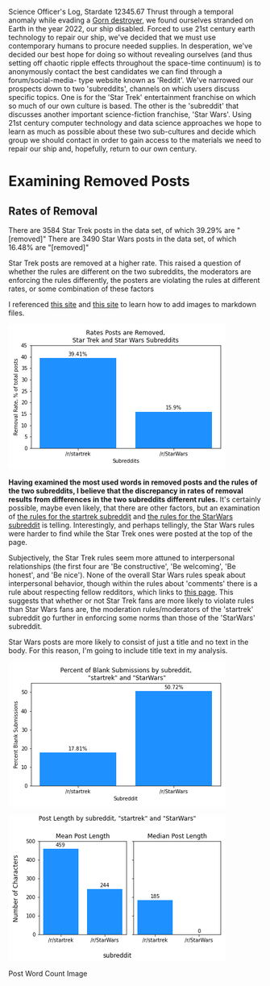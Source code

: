 Science Officer's Log, Stardate 12345.67
Thrust through a temporal anomaly while evading a [Gorn destroyer](https://memory-alpha.fandom.com/wiki/Gorn_destroyer), we found ourselves stranded on Earth in the year 2022, our ship disabled. Forced to use 21st century earth technology to repair our ship, we've decided that we must use contemporary humans to procure needed supplies. In desperation, we've decided our best hope for doing so without revealing ourselves (and thus setting off chaotic ripple effects throughout the space-time continuum) is to anonymously contact the best candidates we can find through a forum/social-media- type website known as 'Reddit'. We've narrowed our prospects down to two 'subreddits', channels on which users discuss specific topics. One is for the 'Star Trek' entertainment franchise on which so much of our own culture is based. The other is the 'subreddit' that discusses another important science-fiction franchise, 'Star Wars'. Using 21st century computer technology and data science approaches we hope to learn as much as possible about these two sub-cultures and decide which group we should contact in order to gain access to the materials we need to repair our ship and, hopefully, return to our own century.


# Examining Removed Posts
## Rates of Removal
There are 3584 Star Trek posts in the data set, of which 39.29% are "[removed]"
There are 3490 Star Wars posts in the data set, of which 16.48% are "[removed]"

Star Trek posts are removed at a higher rate. This raised a question of whether the rules are different on the two subreddits, the moderators are enforcing the rules differently, the posters are violating the rules at different rates, or some combination of these factors

I referenced [this site](https://www.digitalocean.com/community/tutorials/markdown-markdown-images) and [this site](https://marinegeo.github.io/2018-08-10-adding-images-markdown/) to learn how to add images to markdown files.

![Removal Rates Bar Chart](/images/removal_rates.png "removal rates for 'startrek' and 'StarWars' subreddits")

**Having examined the most used words in removed posts and the rules of the two subreddits, I believe that the discrepancy in rates of removal results from differences in the two subreddits different rules.** It's certainly possible, maybe even likely, that there are other factors, but an examination of [the rules for the startrek subreddit](https://www.reddit.com/r/startrek/wiki/guidelines) and [the rules for the StarWars subreddit](https://www.reddit.com/r/StarWars/wiki/rules) is telling. Interestingly, and perhaps tellingly, the Star Wars rules were harder to find while the Star Trek ones were posted at the top of the page.

Subjectively, the Star Trek rules seem more attuned to interpersonal relationships (the first four are 'Be constructive', 'Be welcoming', 'Be honest', and 'Be nice'). None of the overall Star Wars rules speak about interpersonal behavior, though within the rules about 'comments' there is a rule about respecting fellow redditors, which links to [this page](https://www.reddit.com/r/StarWars/comments/cq4yv9/respecting_fellow_redditors_civility_bans_and_you/). This suggests that whether or not Star Trek fans are more likely to violate rules than Star Wars fans are, the moderation rules/moderators of the 'startrek' subreddit go further in enforcing some norms than those of the 'StarWars' subreddit.

Star Wars posts are more likely to consist of just a title and no text in the body. For this reason, I'm going to include title text in my analysis.

![Blank Posts Bar Chart](/images/percent_blank_posts.png "rates of blank posts for 'startrek and 'StarWars' subreddits")

![Post Length (Characters) Bar Chart](/images/post_length.png "mean and median post lengths")

Post Word Count Image